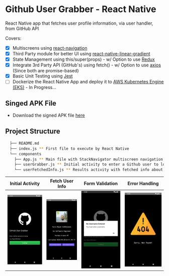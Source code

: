 # Github User Grabber - React Native

React Native app that fetches user profile information, via user handler, from GitHub API

Covers:

- [x] Multiscreens using [react-navigation](https://www.npmjs.com/package/react-navigation "react-navigation")
- [x] Third Party module for better UI using [react-native-linear-gradient](https://www.npmjs.com/package/react-native-linear-gradient "react-native-linear-gradient")
- [x] State Management using this/super(props) - w/ Option to use [Redux](https://redux.js.org/)
- [x] Integrate 3rd Party API (GitHub's) using fetch() - w/ Option to use [axios](https://github.com/axios/axios) (Since both are promise-based)
- [x] Basic Unit Testing using [Jest](https://jestjs.io/)
- [ ] Dockerize the React Native App and deploy it to [AWS Kubernetes Engine (EKS)](https://aws.amazon.com/eks/) - In Progress...

## Singed APK File
* Download the signed APK file [here](https://github.com/RayanAlkhelaiwi/GithubUserGrabber-ReactNative/raw/master/android/app/build/outputs/apk/release/app-release.apk)

## Project Structure

```sh
  ├── README.md
  ├── index.js ** First file to execute by React Native
  └── components
    ├── App.js ** Main file with StackNavigator multiscreen navigation
    ├── userGrabber.js ** Initial activity to enter a Github user to lookup
    └── userFetchedInfo.js ** Results activity with fetched info about the user
```

Initial Activity  |  Fetch User Info  |  Form Validation  |  Error Handling
:-------------------------:|:-------------------------:|:-------------------------:|:-------------------------:
![GithubUserGrabber-ReactNative](assets/userGrabberActivity.png)  |  ![GithubUserGrabber-ReactNative](assets/userFetchedInfoActivity.png)  |  ![GithubUserGrabber-ReactNative](assets/FormValidation.png)  |  ![GithubUserGrabber-ReactNative](assets/NoFoundHandler.png)
